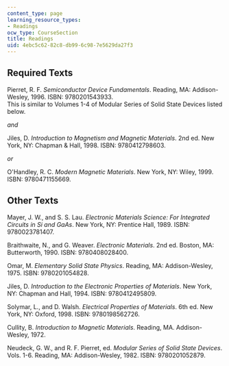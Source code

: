 ```yaml
---
content_type: page
learning_resource_types:
- Readings
ocw_type: CourseSection
title: Readings
uid: 4ebc5c62-82c8-db99-6c98-7e5629da27f3
---
```


Required Texts
--------------

Pierret, R. F. _Semiconductor Device Fundamentals_. Reading, MA: Addison-Wesley, 1996. ISBN: 9780201543933.  
This is similar to Volumes 1-4 of Modular Series of Solid State Devices listed below.

_and_

Jiles, D. _Introduction to Magnetism and Magnetic Materials_. 2nd ed. New York, NY: Chapman & Hall, 1998. ISBN: 9780412798603.

_or_

O'Handley, R. C. _Modern Magnetic Materials_. New York, NY: Wiley, 1999. ISBN: 9780471155669.

Other Texts
-----------

Mayer, J. W., and S. S. Lau. _Electronic Materials Science: For Integrated Circuits in Si and GaAs_. New York, NY: Prentice Hall, 1989. ISBN: 9780023781407.

Braithwaite, N., and G. Weaver. _Electronic Materials_. 2nd ed. Boston, MA: Butterworth, 1990. ISBN: 9780408028400.

Omar, M. _Elementary Solid State Physics_. Reading, MA: Addison-Wesley, 1975. ISBN: 9780201054828.

Jiles, D. _Introduction to the Electronic Properties of Materials_. New York, NY: Chapman and Hall, 1994. ISBN: 9780412495809.

Solymar, L., and D. Walsh. _Electrical Properties of Materials_. 6th ed. New York, NY: Oxford, 1998. ISBN: 9780198562726.

Cullity, B. _Introduction to Magnetic Materials_. Reading, MA. Addison-Wesley, 1972.

Neudeck, G. W., and R. F. Pierret, ed. _Modular Series of Solid State Devices_. Vols. 1-6. Reading, MA: Addison-Wesley, 1982. ISBN: 9780201052879.